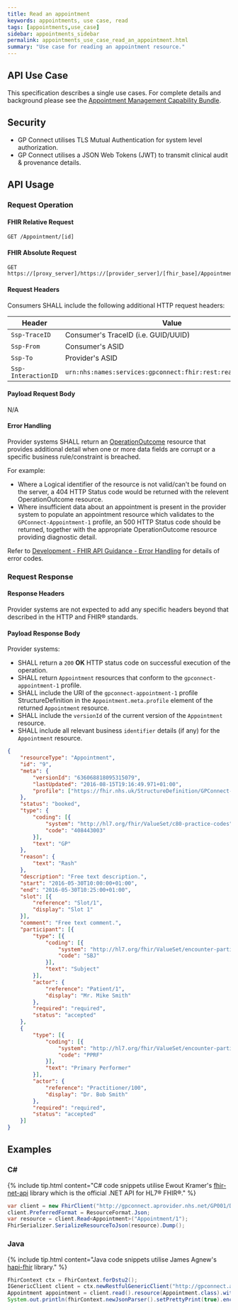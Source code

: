 ```yaml
---
title: Read an appointment
keywords: appointments, use case, read
tags: [appointments,use_case]
sidebar: appointments_sidebar
permalink: appointments_use_case_read_an_appointment.html
summary: "Use case for reading an appointment resource."
---
```



## API Use Case ##

This specification describes a single use cases. For complete details and background please see the [Appointment Management Capability Bundle](appointments.html).

## Security ##

- GP Connect utilises TLS Mutual Authentication for system level authorization.
- GP Connect utilises a JSON Web Tokens (JWT) to transmit clinical audit & provenance details. 

## API Usage ##

### Request Operation ###

#### FHIR Relative Request ####

```http
GET /Appointment/[id]
```

#### FHIR Absolute Request ####

```http
GET https://[proxy_server]/https://[provider_server]/[fhir_base]/Appointment/[id]
```

#### Request Headers ####

Consumers SHALL include the following additional HTTP request headers:

| Header               | Value |
|----------------------|-------|
| `Ssp-TraceID`        | Consumer's TraceID (i.e. GUID/UUID) |
| `Ssp-From`           | Consumer's ASID |
| `Ssp-To`             | Provider's ASID |
| `Ssp-InteractionID`  | `urn:nhs:names:services:gpconnect:fhir:rest:read:appointment`|

#### Payload Request Body ####

N/A

#### Error Handling ####

Provider systems SHALL return an [OperationOutcome](https://www.hl7.org/fhir/DSTU2/operationoutcome.html) resource that provides additional detail when one or more data fields are corrupt or a specific business rule/constraint is breached.

For example:

- Where a Logical identifier of the resource is not valid/can't be found on the server, a 404 HTTP Status code would be returned with the relevent OperationOutcome resource.
- Where insufficient data about an appointment is present in the provider system to populate an appointment resource which validates to the `GPConnect-Appointment-1` profile, an 500 HTTP Status code should be returned, together with the appropriate OperationOutcome resource providing diagnostic detail.   

Refer to [Development - FHIR API Guidance - Error Handling](development_fhir_error_handling_guidance.html) for details of error codes.

### Request Response ###

#### Response Headers ####

Provider systems are not expected to add any specific headers beyond that described in the HTTP and FHIR&reg; standards.

#### Payload Response Body ####

Provider systems:

- SHALL return a `200` **OK** HTTP status code on successful execution of the operation.
- SHALL return `Appointment` resources that conform to the `gpconnect-appointment-1` profile.
- SHALL include the URI of the `gpconnect-appointment-1` profile StructureDefinition in the `Appointment.meta.profile` element of the returned `Appointment` resource.
- SHALL include the `versionId` of the current version of the `Appointment` resource.
- SHALL include all relevant business `identifier` details (if any) for the `Appointment` resource.

```json
{
	"resourceType": "Appointment",
	"id": "9",
	"meta": {
		"versionId": "636068818095315079",
		"lastUpdated": "2016-08-15T19:16:49.971+01:00",
		"profile": ["https://fhir.nhs.uk/StructureDefinition/GPConnect-Appointment-1"]
	},
	"status": "booked",
	"type": {
		"coding": [{
			"system": "http://hl7.org/fhir/ValueSet/c80-practice-codes",
			"code": "408443003"
		}],
		"text": "GP"
	},
	"reason": {
		"text": "Rash"
	},
	"description": "Free text description.",
	"start": "2016-05-30T10:00:00+01:00",
	"end": "2016-05-30T10:25:00+01:00",
	"slot": [{
		"reference": "Slot/1",
		"display": "Slot 1"
	}],
	"comment": "Free text comment.",
	"participant": [{
		"type": [{
			"coding": [{
				"system": "http://hl7.org/fhir/ValueSet/encounter-participant-type",
				"code": "SBJ"
			}],
			"text": "Subject"
		}],
		"actor": {
			"reference": "Patient/1",
			"display": "Mr. Mike Smith"
		},
		"required": "required",
		"status": "accepted"
	},
	{
		"type": [{
			"coding": [{
				"system": "http://hl7.org/fhir/ValueSet/encounter-participant-type",
				"code": "PPRF"
			}],
			"text": "Primary Performer"
		}],
		"actor": {
			"reference": "Practitioner/100",
			"display": "Dr. Bob Smith"
		},
		"required": "required",
		"status": "accepted"
	}]
}
```

## Examples ##

### C# ###

{% include tip.html content="C# code snippets utilise Ewout Kramer's [fhir-net-api](https://github.com/ewoutkramer/fhir-net-api) library which is the official .NET API for HL7&reg; FHIR&reg;." %}

```csharp
var client = new FhirClient("http://gpconnect.aprovider.nhs.net/GP001/DSTU2/1/");
client.PreferredFormat = ResourceFormat.Json;
var resource = client.Read<Appointment>("Appointment/1");
FhirSerializer.SerializeResourceToJson(resource).Dump();
```

### Java ###

{% include tip.html content="Java code snippets utilise James Agnew's [hapi-fhir](https://github.com/jamesagnew/hapi-fhir/
) library." %}

```java
FhirContext ctx = FhirContext.forDstu2();
IGenericClient client = ctx.newRestfulGenericClient("http://gpconnect.aprovider.nhs.net/GP001/DSTU2/1");
Appointment appointment = client.read().resource(Appointment.class).withId("1").execute();
System.out.println(fhirContext.newJsonParser().setPrettyPrint(true).encodeResourceToString(appointment));
```